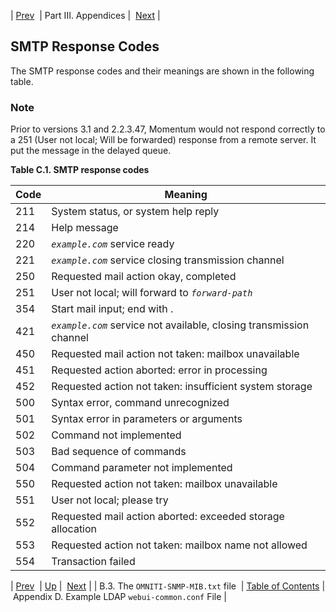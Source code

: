 | [Prev](snmp-mib.omniti)  | Part III. Appendices |  [Next](webui-common.example.php) |

## SMTP Response Codes

The SMTP response codes and their meanings are shown in the following table.

### Note

Prior to versions 3.1 and 2.2.3.47, Momentum would not respond correctly to a 251 (User not local; Will be forwarded) response from a remote server. It put the message in the delayed queue.

<a name="ug-smtp-codes"></a>

**Table C.1. SMTP response codes**

| Code | Meaning |
| --- | --- |
| 211 | System status, or system help reply |
| 214 | Help message |
| 220 | *`example.com`* service ready |
| 221 | *`example.com`* service closing transmission channel |
| 250 | Requested mail action okay, completed |
| 251 | User not local; will forward to *`forward-path`* |
| 354 | Start mail input; end with <CRLF>.<CRLF> |
| 421 | *`example.com`* service not available, closing transmission channel |
| 450 | Requested mail action not taken: mailbox unavailable |
| 451 | Requested action aborted: error in processing |
| 452 | Requested action not taken: insufficient system storage |
| 500 | Syntax error, command unrecognized |
| 501 | Syntax error in parameters or arguments |
| 502 | Command not implemented |
| 503 | Bad sequence of commands |
| 504 | Command parameter not implemented |
| 550 | Requested action not taken: mailbox unavailable |
| 551 | User not local; please try <forward-path> |
| 552 | Requested mail action aborted: exceeded storage allocation |
| 553 | Requested action not taken: mailbox name not allowed |
| 554 | Transaction failed |

| [Prev](snmp-mib.omniti)  | [Up](p.appendices.php) |  [Next](webui-common.example.php) |
| B.3. The `OMNITI-SNMP-MIB.txt` file  | [Table of Contents](index) |  Appendix D. Example LDAP `webui-common.conf` File |
